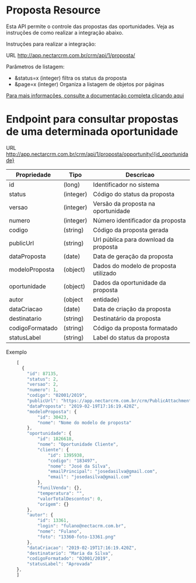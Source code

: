 # Proposta Resource

Esta API permite o controle das propostas das oportunidades. Veja as instruções de como realizar a integração abaixo.

Instruções para realizar a integração:

URL
http://app.nectarcrm.com.br/crm/api/1/proposta/

Parâmetros de listagem:
* &status=x (integer) filtra os status da proposta
* &page=x (integer) Organiza a listagem de objetos por páginas

[Para mais informações, consulte a documentação completa clicando aqui](http://docs.nectarcrm.apiary.io)

# Endpoint para consultar propostas de uma determinada oportunidade

URL
http://app.nectarcrm.com.br/crm/api/1/proposta/opportunity/{id_oportunidade}

Propriedade | Tipo | Descricao
------------ | ------------- | -------------
id | (long) | Identificador no sistema
status | (integer) | Código do status da proposta
versao | (integer) | Versão da proposta na oportunidade
numero | (integer) | Número identificador da proposta
codigo | (string) | Código da proposta gerada
publicUrl | (string) | Url pública para download da proposta
dataProposta | (date) | Data de geração da proposta
modeloProposta | (object) | Dados do modelo de proposta utilizado
oportunidade | (object) | Dados da oportunidade da proposta
autor | (object|entidade) | Dados do autor da proposta
dataCriacao | (date) | Data de criação da proposta
destinatario | (string) | Destinatário da proposta
codigoFormatado | (string) | Código da proposta formatado
statusLabel | (string) | Label do status da proposta

Exemplo
```js
    [
      {
        "id": 87135,
        "status": 2,
        "versao": 2,
        "numero": 1,
        "codigo": "02001/2019",
        "publicUrl": "https://app.nectarcrm.com.br/crm/PublicAttachment?data=8wNaH28BG2Pj6n0xs1K05jjDKQIv4pyCX",
        "dataProposta": "2019-02-19T17:16:19.420Z",
        "modeloProposta": {
            "id": 30423,
            "nome": "Nome do modelo de proposta"
        },
        "oportunidade": {
            "id": 1826618,
            "nome": "Oportunidade Cliente",
            "cliente": {
                "id": 1395938,
                "codigo": "183497",
                "nome": "José da Silva",
                "emailPrincipal": "josedasilva@gmail.com",
                "email": "josedasilva@gmail.com"
            },
            "funilVenda": {},
            "temperatura": "",
            "valorTotalDescontos": 0,
            "origem": {}
        },
        "autor": {
            "id": 13361,
            "login": "fulano@nectacrm.com.br",
            "nome": "Fulano",
            "foto": "13360-foto-13361.png"
        },
        "dataCriacao": "2019-02-19T17:16:19.420Z",
        "destinatario": "Maria da Silva",
        "codigoFormatado": "02001/2019",
        "statusLabel": "Aprovada"
    },
    ]
```